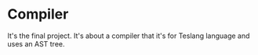 # Compiler
It's the final project. It's about a compiler that it's for Teslang language and uses an AST tree.
